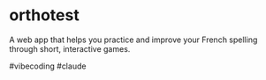 # orthotest
A web app that helps you practice and improve your French spelling through short, interactive games.

#vibecoding #claude